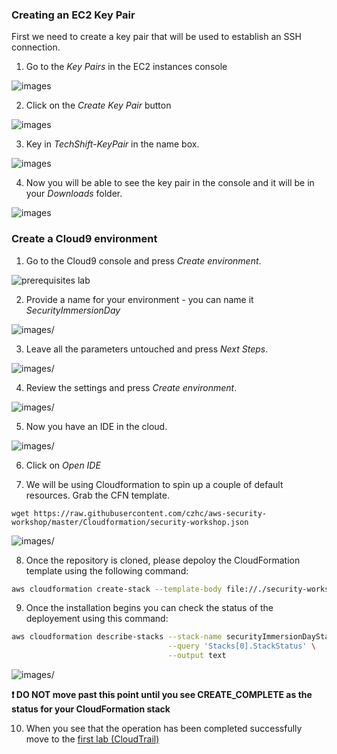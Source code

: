 ### Creating an EC2 Key Pair

First we need to create a key pair that will be used to establish an SSH
connection.

1)  Go to the *Key Pairs* in the EC2 instances console

![images](images/1b7a0e08bd10420fa37c1270cffe1f54.png)

2)  Click on the *Create Key Pair* button

![images](images/d3c32b52f680b2710b9bb1a93c1407c1.png)

3)  Key in *TechShift-KeyPair* in the name box.

![images](images/c4490616d6988656078799a2695d6b01.png)

4)  Now you will be able to see the key pair in the console and it will be in your *Downloads* folder.

![images](images/7324683f50d7dbe301fa0c476d84153a.png)

### Create a Cloud9 environment

1) Go to the Cloud9 console and press *Create environment*.

![prerequisites lab](images//1d057a6d465f25b6ff1842ee465ab08d.png)

2) Provide a name for your environment - you can name it _SecurityImmersionDay_

![images/](images/cloud9-environment-name.png)

3) Leave all the parameters untouched and press *Next Steps*.


![images/](images/bd9d46e5b0a0c7f7e0e405566a2a4806.png)


4) Review the settings and press *Create environment*.


![images/](images/09e18a38e2942abbedcfae852c057fb3.png)


5) Now you have an IDE in the cloud.


![images/](images/6bf8fc54f1f01e9eda93a8dc95f5dccd.png)

6) Click on *Open IDE*

7) We will be using Cloudformation to spin up a couple of default resources. Grab the CFN template.

```
wget https://raw.githubusercontent.com/czhc/aws-security-workshop/master/Cloudformation/security-workshop.json

```

![images/](images/clone.png)

8) Once the repository is cloned, please depoloy the CloudFormation template using the following command:

```sh
aws cloudformation create-stack --template-body file://./security-workshop.json --stack-name securityImmersionDayStack --capabilities CAPABILITY_NAMED_IAM --parameters ParameterKey=InstanceType,ParameterValue=t2.small ParameterKey=KeyName,ParameterValue=SecurityImmersionDay ParameterKey=RDSPassword,ParameterValue=securityID2020 ParameterKey=RDSUsername,ParameterValue=admin ParameterKey=VPCCIDR,ParameterValue=172.4.0.0/16
```

9) Once the installation begins you can check the status of the deployement using this command:

```sh
aws cloudformation describe-stacks --stack-name securityImmersionDayStack \
                                   --query 'Stacks[0].StackStatus' \
                                   --output text
```

![images/](images/statuscheck.png)

 **:heavy_exclamation_mark: DO NOT move past this point until you see CREATE_COMPLETE as the status for your CloudFormation stack**

10) When you see that the operation has been completed successfully move to the [first lab (CloudTrail)](../01-CloudTrail-Lab/README.md)
